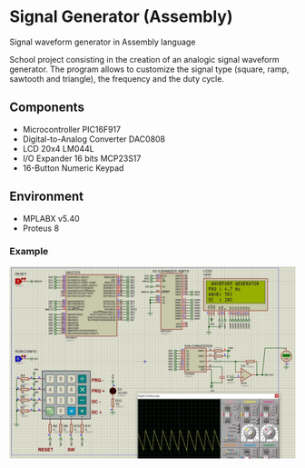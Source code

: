 # Signal Generator (Assembly)
Signal waveform generator in Assembly language

School project consisting in the creation of an analogic signal waveform generator. The program allows to customize the signal type (square, ramp, sawtooth and triangle), the frequency and the duty cycle.

## Components 
* Microcontroller PIC16F917
* Digital-to-Analog Converter DAC0808
* LCD 20x4 LM044L
* I/O Expander 16 bits MCP23S17
* 16-Button Numeric Keypad

## Environment
* MPLABX v5.40
* Proteus 8

### Example
![Generator example](img/16F917_generator.JPG)
